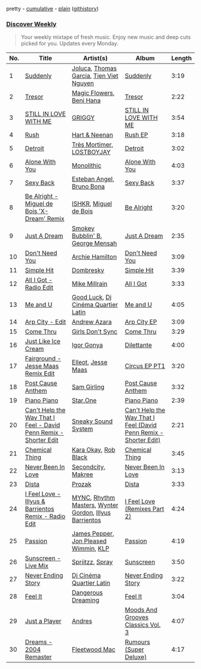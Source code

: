 pretty - [cumulative](/playlists/cumulative/Discover%20Weekly.md) - [plain](/playlists/plain/37i9dQZEVXcERLiUqU2pJX) ([githistory](https://github.githistory.xyz/vitokorn/spotify-playlist-archive/blob/master/playlists/plain/37i9dQZEVXcERLiUqU2pJX))
### [Discover Weekly](https://open.spotify.com/playlist/37i9dQZEVXcERLiUqU2pJX)

> Your weekly mixtape of fresh music. Enjoy new music and deep cuts picked for you. Updates every Monday.

| No. | Title | Artist(s) | Album | Length |
|---|---|---|---|---|
| 1 | [Suddenly](https://open.spotify.com/track/2iGwFzQ0XeJnqvt9p011W7) | [Joluca](https://open.spotify.com/artist/3giycuiv9FsMjaSEsJ8i1E), [Thomas Garcia](https://open.spotify.com/artist/0pOf0CQbzWVo2rgrH9h0Rq), [Tien Viet Nguyen](https://open.spotify.com/artist/6odxpDVoNhGYuhBzCZTAk6) | [Suddenly](https://open.spotify.com/album/7nDOb0EMOaNcGbIMe6OUwr) | 3:19 |
| 2 | [Tresor](https://open.spotify.com/track/6BaTxltQI0xrizMIVpkXs2) | [Magic Flowers](https://open.spotify.com/artist/5gowyoaFBfchd0dEY3kyxC), [Beni Hana](https://open.spotify.com/artist/44rxbtF6zmfO67zyCwN3xU) | [Tresor](https://open.spotify.com/album/4cObYukahaqO3gsAxQfCWy) | 2:22 |
| 3 | [STILL IN LOVE WITH ME](https://open.spotify.com/track/44yfH85AJ5U9ASxYWck0nd) | [GRIGGY](https://open.spotify.com/artist/14taCFzU37WYRPttdu7plf) | [STILL IN LOVE WITH ME](https://open.spotify.com/album/5vNeeW1cUD6EXqQ2WtsRQi) | 3:54 |
| 4 | [Rush](https://open.spotify.com/track/36y0ol0GvTptECKfSPeGdk) | [Hart & Neenan](https://open.spotify.com/artist/2V4oqwWJG92gyjpWsYw5bJ) | [Rush EP](https://open.spotify.com/album/77a84tKAuCI0n2aBjHDUoG) | 3:18 |
| 5 | [Detroit](https://open.spotify.com/track/45E2e3qLKxYhYTrNyYhqDq) | [Très Mortimer](https://open.spotify.com/artist/3zGzbXr9Q8zS9xictKAnt7), [LOSTBOYJAY](https://open.spotify.com/artist/1k0BkkbwTGZGBqrNWwuucL) | [Detroit](https://open.spotify.com/album/0NJQync748HXOo6283EEhq) | 3:02 |
| 6 | [Alone With You](https://open.spotify.com/track/0BuyIfdhSYOtMhddDpkDer) | [Monolithic](https://open.spotify.com/artist/0bbPxPcaed3Td8DqCxBmBP) | [Alone With You](https://open.spotify.com/album/4egyDTQIqAlTeRxxKCect8) | 4:03 |
| 7 | [Sexy Back](https://open.spotify.com/track/1HHU41MyRQYTreEBp90675) | [Esteban Angel](https://open.spotify.com/artist/4KblgS0sUUg8yw5TdsAg2l), [Bruno Bona](https://open.spotify.com/artist/0BeKej0zI0RZQxLPoktkpU) | [Sexy Back](https://open.spotify.com/album/3Y5OuzLkmbRv8wo7s1ELRO) | 3:37 |
| 8 | [Be Alright - Miguel de Bois 'X-Dream' Remix](https://open.spotify.com/track/1740U5CoTJY5AdYaLD7QAg) | [ISHKR](https://open.spotify.com/artist/5lZ44NoQ602dmhVf7PqWKE), [Miguel de Bois](https://open.spotify.com/artist/05r3zF8qX4IK93M5PQoDPH) | [Be Alright](https://open.spotify.com/album/57qCoa3X1K0Z5J95yoCwRO) | 3:20 |
| 9 | [Just A Dream](https://open.spotify.com/track/2c9OhjJSge9LsdkaCY8a1k) | [Smokey Bubblin' B](https://open.spotify.com/artist/1iXq8vdKgJp43m1vhiAmUM), [George Mensah](https://open.spotify.com/artist/3iSq7kYQOAjugsv9RjCFue) | [Just A Dream](https://open.spotify.com/album/1CX2h7KCWZpFSlUBa3UVeb) | 2:35 |
| 10 | [Don't Need You](https://open.spotify.com/track/6xPppH1jLltk5L7HBN1srb) | [Archie Hamilton](https://open.spotify.com/artist/0DfYCARYRJ4vlSWlief3jv) | [Don't Need You](https://open.spotify.com/album/0PPkYyY12AtX7YeI4N0xuX) | 3:09 |
| 11 | [Simple Hit](https://open.spotify.com/track/1WRYsNOdajLvZ1qLP1op73) | [Dombresky](https://open.spotify.com/artist/2GVtgxcx7jg5xVCZsIHSGN) | [Simple Hit](https://open.spotify.com/album/69nHxXntI0fz61QeB9n4On) | 3:39 |
| 12 | [All I Got - Radio Edit](https://open.spotify.com/track/5ZltjSNF3YKI5Y8XsknpuR) | [Mike Millrain](https://open.spotify.com/artist/1wdNZRnvGKgYDjFSMWRO1R) | [All I Got](https://open.spotify.com/album/38hpWauTREItIdFmQyV248) | 3:33 |
| 13 | [Me and U](https://open.spotify.com/track/1ASMMtvCBcDEwKzeveSgNh) | [Good Luck](https://open.spotify.com/artist/4qjYf4FY77csjIalUFicQS), [Dj Cinéma Quartier Latin](https://open.spotify.com/artist/3nI698C0lc7EpVCIDShUgD) | [Me and U](https://open.spotify.com/album/6cP7aDMZCAPMOSptT1qGsO) | 4:05 |
| 14 | [Arp City - Edit](https://open.spotify.com/track/77jxftrn7Gh1VYSJU45hfy) | [Andrew Azara](https://open.spotify.com/artist/3bzPkW85khy7WXG6IdIk2A) | [Arp City EP](https://open.spotify.com/album/7djxcU4LR7U4O9NnTDLnBd) | 3:09 |
| 15 | [Come Thru](https://open.spotify.com/track/4pqvS75dKklyFojdCEnUhy) | [Girls Don't Sync](https://open.spotify.com/artist/4SluGaQhJuMDsRRMf1PWKT) | [Come Thru](https://open.spotify.com/album/0CcKnCsAc1t837HQrCOBQp) | 3:29 |
| 16 | [Just Like Ice Cream](https://open.spotify.com/track/2QBER4tXlOV3fiWh3tvTrI) | [Igor Gonya](https://open.spotify.com/artist/4jvUMlX58g9OskhINvHwgF) | [Dilettante](https://open.spotify.com/album/5ECFcwTrKODg2XeeLk3HLO) | 4:00 |
| 17 | [Fairground - Jesse Maas Remix Edit](https://open.spotify.com/track/45OWxlE1aKg6CBfgeBuIL9) | [Elleot](https://open.spotify.com/artist/725WNL8vrd2e5pUTLIyZFw), [Jesse Maas](https://open.spotify.com/artist/2eprK9dqUOpKRzI18r7e8G) | [Circus EP PT1](https://open.spotify.com/album/5GJMlxolDSGqzz8tuQmezI) | 3:20 |
| 18 | [Post Cause Anthem](https://open.spotify.com/track/6VdmJeeszO1k0LNfWj6WQx) | [Sam Girling](https://open.spotify.com/artist/3zQO5XxE5WRRWqk58vt0dS) | [Post Cause Anthem](https://open.spotify.com/album/1PKwLs5oKKjjZZhC94Wcgc) | 3:32 |
| 19 | [Piano Piano](https://open.spotify.com/track/0PSfyjUBgZyy0DNtlIEhqq) | [Star.One](https://open.spotify.com/artist/11HK31aj8j8QJ3ZnSlqox4) | [Piano Piano](https://open.spotify.com/album/6THtiFBHkhGmDcjjKktoZr) | 2:39 |
| 20 | [Can't Help the Way That I Feel - David Penn Remix - Shorter Edit](https://open.spotify.com/track/2cST0o327zyHqjU1EVRbXn) | [Sneaky Sound System](https://open.spotify.com/artist/6ieVhWXtOmK6DO6dmX7Eko) | [Can't Help the Way That I Feel (David Penn Remix - Shorter Edit)](https://open.spotify.com/album/16D65S8ZDTDRAdhQBt1VXv) | 2:21 |
| 21 | [Chemical Thing](https://open.spotify.com/track/3KvN9EJnTvYsK0ZCfg2yFD) | [Kara Okay](https://open.spotify.com/artist/6KyV1kU48HwGZpcQYy9cpR), [Rob Black](https://open.spotify.com/artist/6mVOQan1tOCXwFuyrAffOK) | [Chemical Thing](https://open.spotify.com/album/646sucmx0p2ArcHRXIXTbB) | 3:45 |
| 22 | [Never Been In Love](https://open.spotify.com/track/7okZCLQXFEDJe3ojxUOt8e) | [Secondcity](https://open.spotify.com/artist/2ew9JvyyuOGkhahuwdovDq), [Makree](https://open.spotify.com/artist/373Zze9JYDrCAfkQZUsOBP) | [Never Been In Love](https://open.spotify.com/album/5HaVMtipQwfOVboOoKOk2I) | 3:13 |
| 23 | [Dista](https://open.spotify.com/track/3z0zEIoEgkRfjPVR5rTq4a) | [Prozak](https://open.spotify.com/artist/1cFxOHBhTZDQuzNaIvzBel) | [Dista](https://open.spotify.com/album/4dA58qHHOpvv6abveViqr1) | 3:33 |
| 24 | [I Feel Love - Illyus & Barrientos Remix - Radio Edit](https://open.spotify.com/track/1yh5btXXQRLHhdOaZR5YG5) | [MYNC](https://open.spotify.com/artist/19Pf5iv3VY9tSLbS3Y04t9), [Rhythm Masters](https://open.spotify.com/artist/46KdtaQkStdA9uUR3PHXyT), [Wynter Gordon](https://open.spotify.com/artist/4nmrm4zpgJ0RC6aZRSUEjF), [Illyus Barrientos ](https://open.spotify.com/artist/6n5ccknvteaKfN4WA2qf3C) | [I Feel Love (Remixes Part 2)](https://open.spotify.com/album/4oE7KDMWCZsLgCdURXP3Jw) | 4:24 |
| 25 | [Passion](https://open.spotify.com/track/36dZ7Ve7NspWE7itOiP3pC) | [James Pepper](https://open.spotify.com/artist/3usMrH8kRUz3jwus6okBOy), [Jon Pleased Wimmin](https://open.spotify.com/artist/2rDvAjlpIE9W3OJ3qpNmLG), [KLP](https://open.spotify.com/artist/3cWOwptrfEuGMJ2cM7ipc3) | [Passion](https://open.spotify.com/album/1VM3DkVPoJqG3JnP2Ukg7U) | 4:19 |
| 26 | [Sunscreen - Live Mix](https://open.spotify.com/track/0UCEjtmCYG2ZYxYey7oC9N) | [Spriitzz](https://open.spotify.com/artist/3miuS25cOBju4yfVUmOj6D), [Spray](https://open.spotify.com/artist/7AyNPhiTjEsBF4HBBW4gDf) | [Sunscreen](https://open.spotify.com/album/6mjHHVGCJmNCTqB5fvD53k) | 3:50 |
| 27 | [Never Ending Story](https://open.spotify.com/track/7L6t0Rm3W4Mx6PGYF8IW2X) | [Dj Cinéma Quartier Latin](https://open.spotify.com/artist/3nI698C0lc7EpVCIDShUgD) | [Never Ending Story](https://open.spotify.com/album/0BkvqDDvt271zLT90wuhHl) | 3:22 |
| 28 | [Feel It](https://open.spotify.com/track/2QuLqg5cuCPFwI0A531prd) | [Dangerous Dreaming](https://open.spotify.com/artist/0vWXZcuwvJKsjqzpunhy4i) | [Feel It](https://open.spotify.com/album/6IZ2x8Yhy8SoUHMMq1kpY7) | 3:04 |
| 29 | [Just a Player](https://open.spotify.com/track/39RB0IqpC50lOetWU4qZT8) | [Andres](https://open.spotify.com/artist/7sdFsJNQmnXEJjpgeVeQWO) | [Moods And Grooves Classics Vol. 3](https://open.spotify.com/album/6Vs8RPj96dMJkPemuB7CiO) | 4:07 |
| 30 | [Dreams - 2004 Remaster](https://open.spotify.com/track/0ofHAoxe9vBkTCp2UQIavz) | [Fleetwood Mac](https://open.spotify.com/artist/08GQAI4eElDnROBrJRGE0X) | [Rumours (Super Deluxe)](https://open.spotify.com/album/0BwWUstDMUbgq2NYONRqlu) | 4:17 |